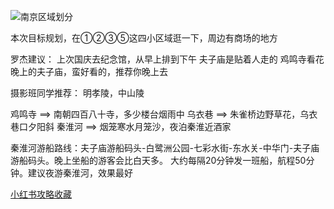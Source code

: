 ![南京区域划分](https://cdn.jsdelivr.net/gh/Vixcity/FigureBed/img/202203051351601.png)

本次目标规划，在①②③⑤这四小区域逛一下，周边有商场的地方

罗杰建议：
上次国庆去纪念馆，从早上排到下午
夫子庙是贴着人走的
鸡鸣寺看花
晚上的夫子庙，蛮好看的，推荐你晚上去

摄影班同学推荐：
明孝陵，中山陵

鸡鸣寺 ==> 南朝四百八十寺，多少楼台烟雨中
乌衣巷 ==> 朱雀桥边野草花，乌衣巷口夕阳斜
秦淮河 ==> 烟笼寒水月笼沙，夜泊秦淮近酒家

秦淮河游船路线：夫子庙游船码头-白鹭洲公园-七彩水街-东水关-中华门-夫子庙游船码头。晚上坐船的游客会比白天多。 大约每隔20分钟发一班船，航程50分钟。建议夜游秦淮河，效果最好

[小红书攻略收藏](https://www.xiaohongshu.com/discovery/item/61a736a40000000001027a53?share_from_user_hidden=true&xhsshare=WeixinSession&appuid=6028c1ba00000000010056f4&apptime=1646461358)